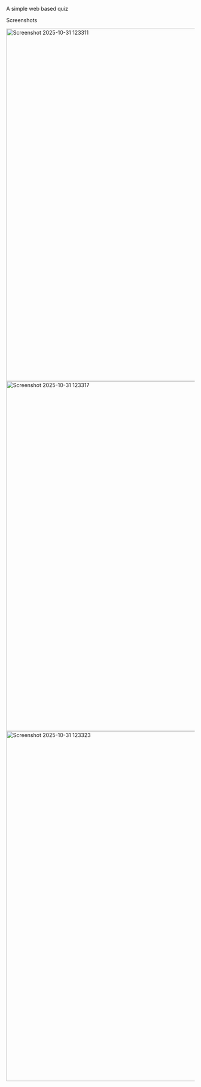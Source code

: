 A simple web based quiz 

Screenshots

<img width="1919" height="943" alt="Screenshot 2025-10-31 123311" src="https://github.com/user-attachments/assets/78b4a50d-4d7c-4e8d-b0f9-5d332ef04b93" />
<img width="1919" height="936" alt="Screenshot 2025-10-31 123317" src="https://github.com/user-attachments/assets/de873f12-561e-4f09-8026-e5cebcb62b7b" />
<img width="1918" height="936" alt="Screenshot 2025-10-31 123323" src="https://github.com/user-attachments/assets/27fdce41-e099-4e92-997d-09d8dba1caab" />

